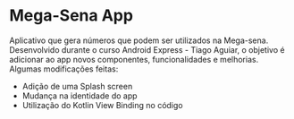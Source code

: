 # Mega-Sena App
Aplicativo que gera números que podem ser utilizados na Mega-sena.  
Desenvolvido durante o curso Android Express - Tiago Aguiar, o objetivo é adicionar ao app novos componentes, funcionalidades e melhorias.  
Algumas modificações feitas:  
* Adição de uma Splash screen
* Mudança na identidade do app
* Utilização do Kotlin View Binding no código
  
